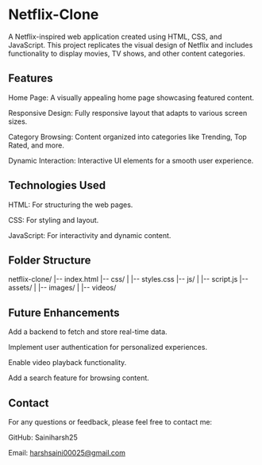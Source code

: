 # Netflix-Clone
A Netflix-inspired web application created using HTML, CSS, and JavaScript. This project replicates the visual design of Netflix and includes functionality to display movies, TV shows, and other content categories.
## Features
Home Page: A visually appealing home page showcasing featured content.

Responsive Design: Fully responsive layout that adapts to various screen sizes.

Category Browsing: Content organized into categories like Trending, Top Rated, and more.

Dynamic Interaction: Interactive UI elements for a smooth user experience.
## Technologies Used
HTML: For structuring the web pages.

CSS: For styling and layout.

JavaScript: For interactivity and dynamic content.
## Folder Structure
netflix-clone/
|-- index.html
|-- css/
|   |-- styles.css
|-- js/
|   |-- script.js
|-- assets/
|   |-- images/
|   |-- videos/
## Future Enhancements
Add a backend to fetch and store real-time data.

Implement user authentication for personalized experiences.

Enable video playback functionality.

Add a search feature for browsing content.
## Contact
For any questions or feedback, please feel free to contact me:

GitHub: Sainiharsh25

Email: harshsaini00025@gmail.com
